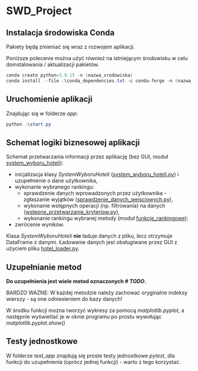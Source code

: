 # SWD_Project

## Instalacja środowiska Conda

Pakiety będą zmieniać się wraz z rozwojem aplikacji.

Poniższe polecenie można użyć również na istniejącym środowisku w celu doinstalowania / aktualizacji pakietów.

```PowerShell
conda create python=3.9.15 -n (nazwa_srodowiska)
conda install --file .\conda_dependencies.txt -c conda-forge -n (nazwa_srodowiska)
```

## Uruchomienie aplikacji

Znajdując się w folderze *app*:

```PowerShell
python .\start.py
```


## Schemat logiki biznesowej aplikacji

Schemat przetwarzania informacji przez aplikację (bez GUI, moduł [system_wyboru_hoteli](app/system_wyboru_hoteli)):

* inicjalizacja klasy _SystemWyboruHoteli_ ([system_wyboru_hoteli.py](app/system_wyboru_hoteli/system_wyboru_hoteli.py)) i uzupełnienie o dane użytkownika,
* wykonanie wybranego rankingu:
    * sprawdzenie danych wprowadzonych przez użytkownika - zgłaszanie wyjątków ([sprawdzenie_danych_wejsciowych.py](app/system_wyboru_hoteli/sprawdzenie_danych_wejsciowych.py)),
    * wykonanie wstępnych operacji (np. filtrowania) na danych ([wstepne_przetwarzanie_kryteriow.py](app/system_wyboru_hoteli/wstepne_przetwarzanie_kryteriow.py)),
    * wykonanie rankingu wybranej metody (moduł [funkcje_rankingowe](app/system_wyboru_hoteli/funkcje_rankingowe));
* zwrócenie wyników.

Klasa _SystemWyboruHoteli_ **nie** ładuje danych z pliku, lecz otrzymuje DataFrame z danymi. Ładowanie danych jest obsługiwane przez GUI z użyciem pliku [hotel_loader.py](app/hotel_loader.py).


## Uzupełnianie metod

**Do uzupełnienia jest wiele metod oznaczonych _# TODO_.**

BARDZO WAŻNE: W każdej metodzie należy zachować oryginalne indeksy wierszy - są one odniesieniem do bazy danych!

W środku funkcji można tworzyć wykresy za pomocą *matplotlib.pyplot*, a następnie wyświetlać je w oknie programu po prostu wywołując *matplotlib.pyplot.show()*


## Testy jednostkowe

W folderze *test_app* znajdują się proste testy jednostkowe *pytest*, dla funkcji do uzupełnienia (oprócz jednej funkcji) - warto z tego korzystać.
